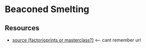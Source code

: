 # Beaconed Smelting

## Resources

- [source (factorioprints or masterclass?)](...) <-- cant remember url